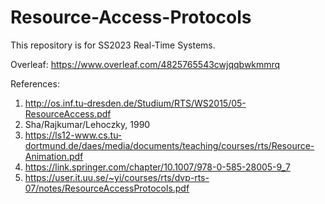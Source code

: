 # Resource-Access-Protocols
This repository is for SS2023 Real-Time Systems.

Overleaf: https://www.overleaf.com/4825765543cwjqqbwkmmrq

References: 

1. http://os.inf.tu-dresden.de/Studium/RTS/WS2015/05-ResourceAccess.pdf
2. Sha/Rajkumar/Lehoczky, 1990
3. https://ls12-www.cs.tu-dortmund.de/daes/media/documents/teaching/courses/rts/Resource-Animation.pdf
4. https://link.springer.com/chapter/10.1007/978-0-585-28005-9_7
5. https://user.it.uu.se/~yi/courses/rts/dvp-rts-07/notes/ResourceAccessProtocols.pdf
